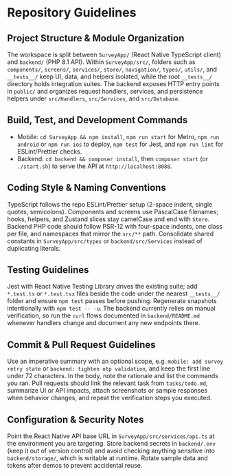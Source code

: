 # Repository Guidelines

## Project Structure & Module Organization
The workspace is split between `SurveyApp/` (React Native TypeScript client) and `backend/` (PHP 8.1 API). Within `SurveyApp/src/`, folders such as `components/`, `screens/`, `services/`, `store/`, `navigation/`, `types/`, `utils/`, and `__tests__/` keep UI, data, and helpers isolated, while the root `__tests__/` directory holds integration suites. The backend exposes HTTP entry points in `public/` and organizes request handlers, services, and persistence helpers under `src/Handlers`, `src/Services`, and `src/Database`.

## Build, Test, and Development Commands
- Mobile: `cd SurveyApp && npm install`, `npm run start` for Metro, `npm run android` or `npm run ios` to deploy, `npm test` for Jest, and `npm run lint` for ESLint/Prettier checks.
- Backend: `cd backend && composer install`, then `composer start` (or `./start.sh`) to serve the API at `http://localhost:8088`.

## Coding Style & Naming Conventions
TypeScript follows the repo ESLint/Prettier setup (2-space indent, single quotes, semicolons). Components and screens use PascalCase filenames; hooks, helpers, and Zustand slices stay camelCase and end with `Store`. Backend PHP code should follow PSR-12 with four-space indents, one class per file, and namespaces that mirror the `src/**` path. Consolidate shared constants in `SurveyApp/src/types` or `backend/src/Services` instead of duplicating literals.

## Testing Guidelines
Jest with React Native Testing Library drives the existing suite; add `*.test.ts` or `*.test.tsx` files beside the code under the nearest `__tests__/` folder and ensure `npm test` passes before pushing. Regenerate snapshots intentionally with `npm test -- -u`. The backend currently relies on manual verification, so run the `curl` flows documented in `backend/README.md` whenever handlers change and document any new endpoints there.

## Commit & Pull Request Guidelines
Use an imperative summary with an optional scope, e.g. `mobile: add survey retry state` or `backend: tighten otp validation`, and keep the first line under 72 characters. In the body, note the rationale and list the commands you ran. Pull requests should link the relevant task from `tasks/todo.md`, summarize UI or API impacts, attach screenshots or sample responses when behavior changes, and repeat the verification steps you executed.

## Configuration & Security Notes
Point the React Native API base URL in `SurveyApp/src/services/api.ts` at the environment you are targeting. Store backend secrets in `backend/.env` (keep it out of version control) and avoid checking anything sensitive into `backend/storage/`, which is writable at runtime. Rotate sample data and tokens after demos to prevent accidental reuse.
